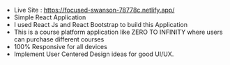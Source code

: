 * Live Site : https://focused-swanson-78778c.netlify.app/
* Simple React Application
* I used React Js and React Bootstrap to build this Application
* This is a course platform application like ZERO TO INFINITY where users can purchase different courses
* 100% Responsive for all devices
* Implement User Centered Design ideas for good UI/UX.
